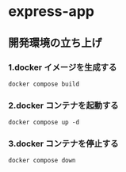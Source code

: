 # express-app

## 開発環境の立ち上げ

### 1.docker イメージを生成する

```shell
docker compose build
```

### 2.docker コンテナを起動する

```shell
docker compose up -d
```

### 3.docker コンテナを停止する

```shell
docker compose down
```
